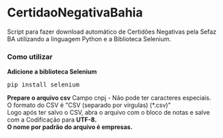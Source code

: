 # CertidaoNegativaBahia
Script para fazer download automático de Certidões Negativas pela Sefaz BA utilizando a linguagem Python e a Biblioteca Selenium.

<h3> Como utilizar</h3>
<b>Adicione a biblioteca Selenium</b>
<pre>pip install selenium</pre>

<b>Prepare o arquivo csv</b>
Campo cnpj -  Não pode ter caracteres especiais.<br>
O formato do CSV é "CSV (separado por vírgulas) (*.csv)"<br>
Logo após ter salvo o CSV, abra o arquivo com o bloco de notas e salve com a Codificação para <b>UTF-8.</b> <br>
<b>O nome por padrão do arquivo é empresas. </b> <br>
